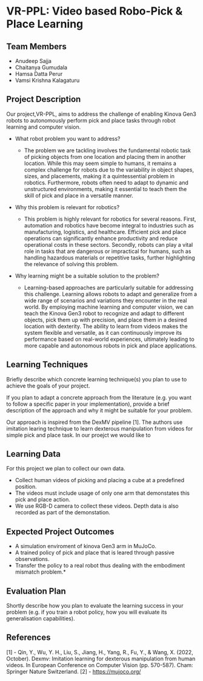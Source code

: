 # VR-PPL: Video based Robo-Pick & Place Learning

## Team Members

* Anudeep Sajja
* Chaitanya Gumudala
* Hamsa Datta Perur
* Vamsi Krishna Kalagaturu

## Project Description

Our project,VR-PPL, aims to address the challenge of enabling Kinova Gen3 robots to autonomously perform pick and place tasks through robot learning and computer vision.

* What robot problem you want to address?
  *  The problem we are tackling involves the fundamental robotic task of picking objects from one location and placing them in another location. While this may seem simple to humans, it remains a complex challenge for robots due to the variability in object shapes, sizes, and placements, making it a quintessential problem in robotics. Furthermore, robots often need to adapt to dynamic and unstructured environments, making it essential to teach them the skill of pick and place in a versatile manner. 
    
* Why this problem is relevant for robotics?
  *  This problem is highly relevant for robotics for several reasons. First, automation and robotics have become integral to industries such as manufacturing, logistics, and healthcare. Efficient pick and place operations can significantly enhance productivity and reduce operational costs in these sectors. Secondly, robots can play a vital role in tasks that are dangerous or impractical for humans, such as handling hazardous materials or repetitive tasks, further highlighting the relevance of solving this problem.
    
* Why learning might be a suitable solution to the problem?
  * Learning-based approaches are particularly suitable for addressing this challenge. Learning allows robots to adapt and generalize from a wide range of scenarios and variations they encounter in the real world. By employing machine learning and computer vision, we can teach the Kinova Gen3 robot to recognize and adapt to different objects, pick them up with precision, and place them in a desired location with dexterity. The ability to learn from videos makes the system flexible and versatile, as it can continuously improve its performance based on real-world experiences, ultimately leading to more capable and autonomous robots in pick and place applications.

## Learning Techniques


Briefly describe which concrete learning technique(s) you plan to use to achieve the goals of your project.

If you plan to adapt a concrete approach from the literature (e.g. you want to follow a specific paper in your implementation), provide a brief description of the approach and why it might be suitable for your problem.

Our approach is inspired from the DexMV pipeline [1]. The authors use imitation learing technique to learn dexterous manipulation from videos for simple pick and place task. In our proejct we would like to 

## Learning Data

For this project we plan to collect our own data.
* Collect human videos of picking and placing a cube at a predefined position.
* The videos must include usage of only one arm that demonstates this pick and place action.
* We use RGB-D camera to collect these videos. Depth data is also recorded as part of the demonstation.   


## Expected Project Outcomes
* A simulation enviroment of kinova Gen3 arm in MuJoCo.
* A trained policy of pick and place that is leared through passive observations.
* Transfer the policy to a real robot thus dealing with the embodiment mismatch problem.* 

## Evaluation Plan

Shortly describe how you plan to evaluate the learning success in your problem (e.g. if you train a robot policy, how you will evaluate its generalisation capabilities).

## References

[1] - Qin, Y., Wu, Y. H., Liu, S., Jiang, H., Yang, R., Fu, Y., & Wang, X. (2022, October). Dexmv: Imitation learning for dexterous manipulation from human videos. In European Conference on Computer Vision (pp. 570-587). Cham: Springer Nature Switzerland.
[2] - https://mujoco.org/

